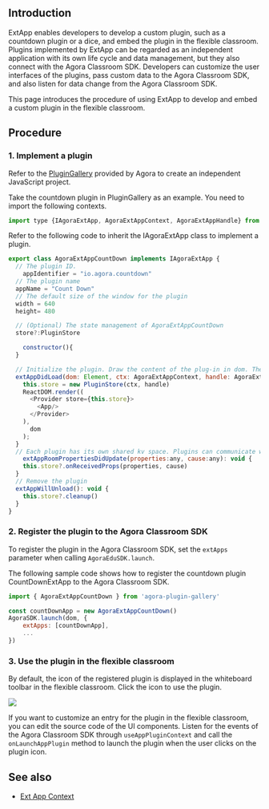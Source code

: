 ## Introduction

ExtApp enables developers to develop a custom plugin, such as a countdown plugin or a dice, and embed the plugin in the flexible classroom. Plugins implemented by ExtApp can be regarded as an independent application with its own life cycle and data management, but they also connect with the Agora Classroom SDK. Developers can customize the user interfaces of the plugins, pass custom data to the Agora Classroom SDK, and also listen for data change from the Agora Classroom SDK. 

This page introduces the procedure of using ExtApp to develop and embed a custom plugin in the flexible classroom.

## Procedure

### 1. Implement a plugin

Refer to the [PluginGallery](https://github.com/AgoraIO-Community/CloudClass-Desktop/tree/release/apaas-1.1.0.1-ga/packages/agora-plugin-gallery) provided by Agora to create an independent JavaScript project.

Take the countdown plugin in PluginGallery as an example. You need to import the following contexts.

```javascript
import type {IAgoraExtApp, AgoraExtAppContext, AgoraExtAppHandle} from 'agora-edu-core'
```

Refer to the following code to inherit the IAgoraExtApp class to implement a plugin.

```javascript
export class AgoraExtAppCountDown implements IAgoraExtApp {
  // The plugin ID. 
    appIdentifier = "io.agora.countdown"
  // The plugin name
  appName = "Count Down"
  // The default size of the window for the plugin
  width = 640
  height= 480

  // (Optional) The state management of AgoraExtAppCountDown
  store?:PluginStore

    constructor(){
  }

  // Initialize the plugin. Draw the content of the plug-in in dom. The ctx and handle parameter refers to the edu context provided by Agora
  extAppDidLoad(dom: Element, ctx: AgoraExtAppContext, handle: AgoraExtAppHandle): void {
    this.store = new PluginStore(ctx, handle)
    ReactDOM.render((
      <Provider store={this.store}>
        <App/>
      </Provider>
    ),
      dom
    );
  }
  // Each plugin has its own shared kv space. Plugins can communicate with each other through this property. When the property of the plugin is updated, other clients that have also registered the plugin will receive this callback. 
    extAppRoomPropertiesDidUpdate(properties:any, cause:any): void {
    this.store?.onReceivedProps(properties, cause)
  }
  // Remove the plugin
  extAppWillUnload(): void {
    this.store?.cleanup()
  }
}
```

### 2. Register the plugin to the Agora Classroom SDK

To register the plugin in the Agora Classroom SDK, set the `extApps` parameter when calling `AgoraEduSDK.launch`.

The following sample code shows how to register the countdown plugin CountDownExtApp to the Agora Classroom SDK.

```javascript
import { AgoraExtAppCountDown } from 'agora-plugin-gallery'

const countDownApp = new AgoraExtAppCountDown()
AgoraSDK.launch(dom, {
	extApps: [countDownApp],
	...
})
```

### 3. Use the plugin in the flexible classroom

By default, the icon of the registered plugin is displayed in the whiteboard toolbar in the flexible classroom. Click the icon to use the plugin.

![](https://web-cdn.agora.io/docs-files/1619755145025)

If you want to customize an entry for the plugin in the flexible classroom, you can edit the source code of the UI components. Listen for the events of the Agora Classroom SDK through `useAppPluginContext` and call the `onLaunchAppPlugin` method to launch the plugin when the user clicks on the plugin icon.

## See also

- [Ext App Context]()